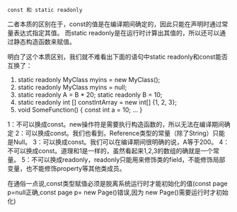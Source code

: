     const 和 static readonly

二者本质的区别在于，const的值是在编译期间确定的，因此只能在声明时通过常量表达式指定其值。
而static readonly是在运行时计算出其值的，所以还可以通过静态构造函数来赋值。

明白了这个本质区别，我们就不难看出下面的语句中static readonly和const能否互换了：

1. static readonly MyClass myins = new MyClass();
2. static readonly MyClass myins = null;
3. static readonly A = B * 20;
   static readonly B = 10;
4. static readonly int [] constIntArray = new int[] {1, 2, 3};
5. void SomeFunction()
    {
      const int a = 10;
       ...
    }

1：不可以换成const。new操作符是需要执行构造函数的，所以无法在编译期间确定
2：可以换成const。我们也看到，Reference类型的常量（除了String）只能是Null。
3：可以换成const。我们可以在编译期间很明确的说，A等于200。
4：不可以换成const。道理和1是一样的，虽然看起来1,2,3的数组的确就是一个常量。
5：不可以换成readonly，readonly只能用来修饰类的field，不能修饰局部变量，也不能修饰property等其他类成员。


在通俗一点说,const类型赋值必须是脱离系统运行时才能初始化的值(const page p=null正确,const page p= new Page()错误,因为 new Page()需要运行时才初始化)